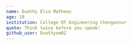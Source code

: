 ```yaml
---
name: Duethy Elsa Mathews 
age: 19
institution: College Of Engineering Chengannur
quote: Think twice before you speak!
github_user: Duethyem02
---
```

